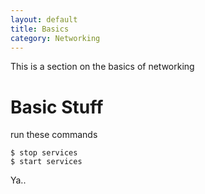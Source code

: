 ```yaml
---
layout: default
title: Basics
category: Networking
---
```

This is a section on the basics of networking


# Basic Stuff
run these commands
```
$ stop services
$ start services
```


Ya..

